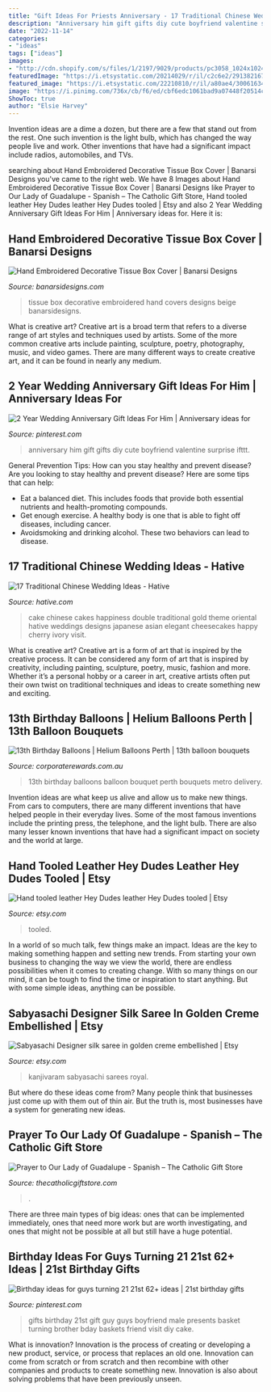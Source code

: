 ```yaml
---
title: "Gift Ideas For Priests Anniversary - 17 Traditional Chinese Wedding Ideas"
description: "Anniversary him gift gifts diy cute boyfriend valentine surprise ifttt"
date: "2022-11-14"
categories:
- "ideas"
tags: ["ideas"]
images:
- "http://cdn.shopify.com/s/files/1/2197/9029/products/pc3058_1024x1024.jpg?v=1576025775"
featuredImage: "https://i.etsystatic.com/20214029/r/il/c2c6e2/2913821676/il_1588xN.2913821676_scqw.jpg"
featured_image: "https://i.etsystatic.com/22210810/r/il/a80ae4/3006163480/il_1588xN.3006163480_qwnl.jpg"
image: "https://i.pinimg.com/736x/cb/f6/ed/cbf6edc1061bad9a07448f20514c6f30---year-anniversary-gift-anniversary-ideas-for-him.jpg"
ShowToc: true
author: "Elsie Harvey"
---
```



Invention ideas are a dime a dozen, but there are a few that stand out from the rest. One such invention is the light bulb, which has changed the way people live and work. Other inventions that have had a significant impact include radios, automobiles, and TVs.

	

		
searching about Hand Embroidered Decorative Tissue Box Cover | Banarsi Designs you've came to the right web. We have 8 Images about Hand Embroidered Decorative Tissue Box Cover | Banarsi Designs like Prayer to Our Lady of Guadalupe - Spanish – The Catholic Gift Store, Hand tooled leather Hey Dudes leather Hey Dudes tooled | Etsy and also 2 Year Wedding Anniversary Gift Ideas For Him | Anniversary ideas for. Here it is:
		
    
## Hand Embroidered Decorative Tissue Box Cover | Banarsi Designs

<img loading=lazy src="https://www.banarsidesigns.com/media/catalog/product/cache/1/image/850x/040ec09b1e35df139433887a97daa66f/h/e/he-tissueboxcover-beige_2.jpg" onerror="this.onerror=null;this.src='https://tse3.mm.bing.net/th?id=OIP.qScOnhxk4FQ027OqU3TCCwHaE8&amp;pid=15.1';" alt="Hand Embroidered Decorative Tissue Box Cover | Banarsi Designs">

_Source: banarsidesigns.com_

>tissue box decorative embroidered hand covers designs beige banarsidesigns. 

	

What is creative art?
Creative art is a broad term that refers to a diverse range of art styles and techniques used by artists. Some of the more common creative arts include painting, sculpture, poetry, photography, music, and video games. There are many different ways to create creative art, and it can be found in nearly any medium.

    
## 2 Year Wedding Anniversary Gift Ideas For Him | Anniversary Ideas For

<img loading=lazy src="https://i.pinimg.com/736x/cb/f6/ed/cbf6edc1061bad9a07448f20514c6f30---year-anniversary-gift-anniversary-ideas-for-him.jpg" onerror="this.onerror=null;this.src='https://tse3.mm.bing.net/th?id=OIP.oM5L_5Zp0qZYwfxHZ4i99QHaJ6&amp;pid=15.1';" alt="2 Year Wedding Anniversary Gift Ideas For Him | Anniversary ideas for">

_Source: pinterest.com_

>anniversary him gift gifts diy cute boyfriend valentine surprise ifttt. 

	

General Prevention Tips: How can you stay healthy and prevent disease?
Are you looking to stay healthy and prevent disease? Here are some tips that can help: 
- Eat a balanced diet. This includes foods that provide both essential nutrients and health-promoting compounds. 
- Get enough exercise. A healthy body is one that is able to fight off diseases, including cancer. 
- Avoidsmoking and drinking alcohol. These two behaviors can lead to disease.

    
## 17 Traditional Chinese Wedding Ideas - Hative

<img loading=lazy src="https://hative.com/wp-content/uploads/2014/05/chinese-wedding/11-red-double-happiness-wedding-cake.jpg" onerror="this.onerror=null;this.src='https://tse4.mm.bing.net/th?id=OIP.tCc_HG0N60esVRiEXwUJjwHaLE&amp;pid=15.1';" alt="17 Traditional Chinese Wedding Ideas - Hative">

_Source: hative.com_

>cake chinese cakes happiness double traditional gold theme oriental hative weddings designs japanese asian elegant cheesecakes happy cherry ivory visit. 

	

What is creative art?
Creative art is a form of art that is inspired by the creative process. It can be considered any form of art that is inspired by creativity, including painting, sculpture, poetry, music, fashion and more. Whether it’s a personal hobby or a career in art, creative artists often put their own twist on traditional techniques and ideas to create something new and exciting.

    
## 13th Birthday Balloons | Helium Balloons Perth | 13th Balloon Bouquets

<img loading=lazy src="http://www.corporaterewards.com.au/persistent/catalogue_images/products/13th-bouquet75500.jpg" onerror="this.onerror=null;this.src='https://tse3.mm.bing.net/th?id=OIP.c6IWknlFZi97awER1WBobAHaOT&amp;pid=15.1';" alt="13th Birthday Balloons | Helium Balloons Perth | 13th balloon bouquets">

_Source: corporaterewards.com.au_

>13th birthday balloons balloon bouquet perth bouquets metro delivery. 

	

Invention ideas are what keep us alive and allow us to make new things. From cars to computers, there are many different inventions that have helped people in their everyday lives. Some of the most famous inventions include the printing press, the telephone, and the light bulb. There are also many lesser known inventions that have had a significant impact on society and the world at large.

    
## Hand Tooled Leather Hey Dudes Leather Hey Dudes Tooled | Etsy

<img loading=lazy src="https://i.etsystatic.com/22210810/r/il/a80ae4/3006163480/il_1588xN.3006163480_qwnl.jpg" onerror="this.onerror=null;this.src='https://tse4.mm.bing.net/th?id=OIP.oyYgSNwhfPVUdayj4dChqgHaJ3&amp;pid=15.1';" alt="Hand tooled leather Hey Dudes leather Hey Dudes tooled | Etsy">

_Source: etsy.com_

>tooled. 

	

In a world of so much talk, few things make an impact. Ideas are the key to making something happen and setting new trends. From starting your own business to changing the way we view the world, there are endless possibilities when it comes to creating change. With so many things on our mind, it can be tough to find the time or inspiration to start anything. But with some simple ideas, anything can be possible.

    
## Sabyasachi Designer Silk Saree In Golden Creme Embellished | Etsy

<img loading=lazy src="https://i.etsystatic.com/20214029/r/il/c2c6e2/2913821676/il_1588xN.2913821676_scqw.jpg" onerror="this.onerror=null;this.src='https://tse2.mm.bing.net/th?id=OIP.TthDsGZPfLubFcW4xSlL9gHaKX&amp;pid=15.1';" alt="Sabyasachi Designer silk saree in golden creme embellished | Etsy">

_Source: etsy.com_

>kanjivaram sabyasachi sarees royal. 

	

But where do these ideas come from? Many people think that businesses just come up with them out of thin air. But the truth is, most businesses have a system for generating new ideas.

    
## Prayer To Our Lady Of Guadalupe - Spanish – The Catholic Gift Store

<img loading=lazy src="http://cdn.shopify.com/s/files/1/2197/9029/products/pc3058_1024x1024.jpg?v=1576025775" onerror="this.onerror=null;this.src='https://tse3.mm.bing.net/th?id=OIP.85qyAtamHL_1Zrhx_gXgrAHaHa&amp;pid=15.1';" alt="Prayer to Our Lady of Guadalupe - Spanish – The Catholic Gift Store">

_Source: thecatholicgiftstore.com_

>. 

	

There are three main types of big ideas: ones that can be implemented immediately, ones that need more work but are worth investigating, and ones that might not be possible at all but still have a huge potential.

    
## Birthday Ideas For Guys Turning 21 21st 62+ Ideas | 21st Birthday Gifts

<img loading=lazy src="https://i.pinimg.com/736x/15/91/d9/1591d918848bebecf52ff610c88fbe20.jpg" onerror="this.onerror=null;this.src='https://tse2.mm.bing.net/th?id=OIP.kFZZACn-QNgrML5cGsUIAgAAAA&amp;pid=15.1';" alt="Birthday ideas for guys turning 21 21st 62+ ideas | 21st birthday gifts">

_Source: pinterest.com_

>gifts birthday 21st gift guy guys boyfriend male presents basket turning brother bday baskets friend visit diy cake. 

	

What is innovation?
Innovation is the process of creating or developing a new product, service, or process that replaces an old one. Innovation can come from scratch or from scratch and then recombine with other companies and products to create something new. Innovation is also about solving problems that have been previously unseen.

